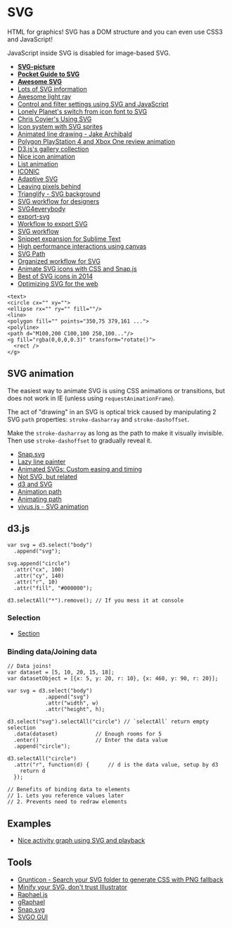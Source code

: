 # SVG

HTML for graphics! SVG has a DOM structure and you can even use CSS3 and JavaScript!

JavaScript inside SVG is disabled for image-based SVG.

* [**SVG-picture**](http://sarasoueidan.com/blog/svg-picture/)
* [**Pocket Guide to SVG**](http://svgpocketguide.com/book/)
* [**Awesome SVG**](https://github.com/willianjusten/awesome-svg)
* [Lots of SVG information](http://css-tricks.com/mega-list-svg-information/)
* [Awesome light ray](http://ncase.github.io/sight-and-light/)
* [Control and filter settings using SVG and JavaScript](http://selfiecity.net/selfiexploratory/)
* [Lonely Planet's switch from icon font to SVG](http://ianfeather.co.uk/ten-reasons-we-switched-from-an-icon-font-to-svg/)
* [Chris Coyier's Using SVG](http://css-tricks.com/using-svg/)
* [Icon system with SVG sprites](http://css-tricks.com/svg-sprites-use-better-icon-fonts/)
* [Animated line drawing - Jake Archibald](http://jakearchibald.com/2013/animated-line-drawing-svg/)
* [Polygon PlayStation 4 and Xbox One review animation](http://product.voxmedia.com/2013/11/25/5426880/polygon-feature-design-svg-animations-for-fun-and-profit)
* [D3.js's gallery collection](https://github.com/mbostock/d3/wiki/Gallery#wiki-collections)
* [Nice icon animation](http://tympanus.net/Development/AnimatedSVGIcons/)
* [List animation](http://tympanus.net/Tutorials/ShapeHoverEffectSVG/index.html)
* [ICONIC](https://useiconic.com)
* [Adaptive SVG](http://w3.eleqtriq.com/2014/02/everything-is-relative-the-art-of-the-adaptive-image/)
* [Leaving pixels behind](https://docs.google.com/presentation/d/1CNQLbqC0krocy_fZrM5fZ-YmQ2JgEADRh3qR6RbOOGk/preview#slide=id.p)
* [Trianglify - SVG background](https://github.com/qrohlf/trianglify)
* [SVG workflow for designers](http://danielmall.com/articles/svg-workflow-for-designers/)
* [SVG4everybody](https://github.com/jonathantneal/svg4everybody)
* [export-svg](https://github.com/mtreik/export-svg)
* [Workflow to export SVG](http://hackingui.com/design/my-workflow-to-export-svgs-out-of-my-photoshop-design-files/)
* [SVG workflow](https://news.layervault.com/stories/28025-ask-dn-switching-from-icon-fonts-to-svg-whats-your-workflow)
* [Snippet expansion for Sublime Text](http://codepen.io/jorgeatgu/blog/svg-snippets)
* [High performance interactions using canvas](http://chairnerd.seatgeek.com/high-performance-map-interactions-using-html5-canvas/)
* [SVG Path](https://github.com/andreaferretti/paths-js)
* [Organized workflow for SVG](http://robots.thoughtbot.com/organized-workflow-for-svg)
* [Animate SVG icons with CSS and Snap.js](http://codyhouse.co/gem/animate-svg-icons-with-css-and-snap/)
* [Best of SVG icons in 2014](http://www.noupe.com/essentials/freebies-tools-templates/best-of-svg-2014-icons-tools-and-resources-86159.html)
* [Optimizing SVG for the web](http://calendar.perfplanet.com/2014/tips-for-optimising-svg-delivery-for-the-web/)

```
<text>
<circle cx="" xy="">
<ellipse rx="" ry="" fill=""/>
<line>
<polygon fill="" points="350,75 379,161 ...">
<polyline>
<path d="M100,200 C100,100 250,100..."/>
<g fill="rgba(0,0,0,0.3)" transform="rotate()">
  <rect />
</g>
```


## SVG animation

The easiest way to animate SVG is using CSS animations or transitions, but does not work in IE (unless using `requestAnimationFrame`).

The act of "drawing" in an SVG is optical trick caused by manipulating 2 SVG `path` properties: `stroke-dasharray` and `stroke-dashoffset`.

Make the `stroke-dasharray` as long as the path to make it visually invisible. Then use `stroke-dashoffset` to gradually reveal it.

* [Snap.svg](http://snapsvg.io/)
* [Lazy line painter](http://lazylinepainter.info/)
* [Animated SVGs: Custom easing and timing](http://oak.is/thinking/animated-svgs/)
* [Not SVG, but related](http://coding.smashingmagazine.com/2013/03/04/animating-web-gonna-need-bigger-api/)
* [d3 and SVG](http://snips.net/blog/posts/2014/01-10-fast-interactive_prototyping_with_d3_js.html)
* [Animation path](http://blog.legomushroom.com/2014/03/defining-advanced-animation-path/)
* [Animating path](https://github.com/ConnorAtherton/walkway)
* [vivus.js - SVG animation](http://maxwellito.github.io/vivus/)

## d3.js

```
var svg = d3.select("body")
  .append("svg");

svg.append("circle")
  .attr("cx", 100)
  .attr("cy", 140)
  .attr("r", 10)
  .attr("fill", "#000000");

d3.selectAll("*").remove(); // If you mess it at console
```

### Selection

* [Section](http://bost.ocks.org/mike/selection/)

### Binding data/Joining data

```
// Data joins!
var dataset = [5, 10, 20, 15, 18];
var datasetObject = [{x: 5, y: 20, r: 10}, {x: 460, y: 90, r: 20}];

var svg = d3.select("body")
            .append("svg")
            .attr("width", w)
            .attr("height", h);

d3.select("svg").selectAll("circle") // `selectAll` return empty selection
  .data(dataset) 			// Enough rooms for 5
  .enter()					// Enter the data value
  .append("circle");
  
d3.selectAll("circle")
  .attr("r", function(d) {		// d is the data value, setup by d3
    return d
  });
  
// Benefits of binding data to elements
// 1. Lets you reference values later
// 2. Prevents need to redraw elements
```


## Examples

* [Nice activity graph using SVG and playback](http://well.blogs.nytimes.com/projects/2014/03/accelerometers.html)


## Tools

* [Grunticon - Search your SVG folder to generate CSS with PNG fallback](https://github.com/filamentgroup/grunticon)
* [Minify your SVG, don't trust Illustrator](https://github.com/sindresorhus/grunt-svgmin)
* [Raphael.js](http://raphaeljs.com/)
* [gRaphael](http://g.raphaeljs.com/)
* [Snap.svg](http://snapsvg.io/)
* [SVGO GUI](https://github.com/svg/svgo-gui)